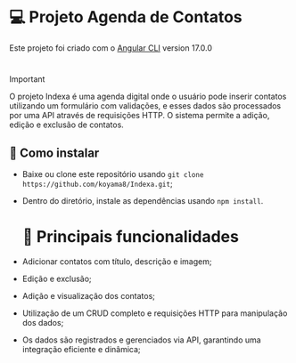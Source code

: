 # 💻 Projeto Agenda de Contatos

Este projeto foi criado com o [Angular CLI](https://github.com/angular/angular-cli) version  17.0.0
#
> [!IMPORTANT]
O projeto Indexa é uma agenda digital onde o usuário pode inserir contatos utilizando um formulário com validações, e esses dados são processados por uma API através de requisições HTTP. O sistema permite a adição, edição e exclusão de contatos.

## 🚀 Como instalar
- Baixe ou clone este repositório usando `git clone https://github.com/koyama8/Indexa.git`;
- Dentro do diretório, instale as dependências usando `npm install`.

  # 📜 Principais funcionalidades

- Adicionar contatos com título, descrição e imagem;
- Edição e exclusão;
- Adição e visualização dos contatos;
- Utilização de um CRUD completo e requisições HTTP para manipulação dos dados;
- Os dados são registrados e gerenciados via API, garantindo uma integração eficiente e dinâmica;

